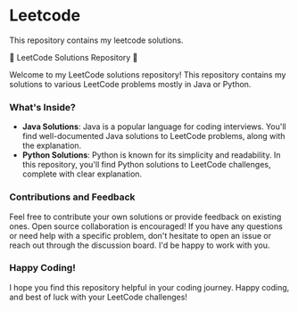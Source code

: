 # Leetcode
This repository contains my leetcode solutions.

🚀 LeetCode Solutions Repository 🚀

Welcome to my LeetCode solutions repository! This repository contains my solutions to various LeetCode problems mostly in Java or Python.
### What's Inside?
- **Java Solutions**: Java is a popular language for coding interviews. You'll find well-documented Java solutions to LeetCode problems, along with the explanation.
- **Python Solutions**: Python is known for its simplicity and readability. In this repository, you'll find Python solutions to LeetCode challenges, complete with clear explanation.
### Contributions and Feedback
Feel free to contribute your own solutions or provide feedback on existing ones. Open source collaboration is encouraged! If you have any questions or need help with a specific problem, don't hesitate to open an issue or reach out through the discussion board. I'd be happy to work with you. 
### Happy Coding!
I hope you find this repository helpful in your coding journey. Happy coding, and best of luck with your LeetCode challenges!
